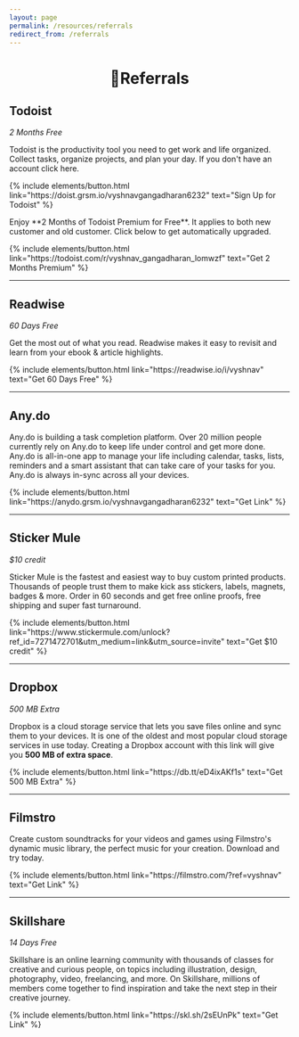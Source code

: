 ```yaml
---	
layout: page
permalink: /resources/referrals
redirect_from: /referrals
---
```

<h1 style="text-align:center;" >🎁Referrals</h1>


## Todoist
*2 Months Free*

Todoist is the productivity tool you need to get work and life organized. Collect tasks, organize projects, and plan your day.
If you don't have an account click here.
<p class="text-center">
{% include elements/button.html link="https://doist.grsm.io/vyshnavgangadharan6232" text="Sign Up for Todoist" %}
</p>
Enjoy **2 Months of Todoist Premium for Free**. It applies to both new customer and old customer. Click below to get automatically upgraded.
<p class="text-center">
{% include elements/button.html link="https://todoist.com/r/vyshnav_gangadharan_lomwzf" text="Get 2 Months Premium" %}
</p>

---

## Readwise
*60 Days Free*

Get the most out of what you read.
Readwise makes it easy to revisit and learn from your ebook & article highlights.

<p class="text-center">
{% include elements/button.html link="https://readwise.io/i/vyshnav" text="Get 60 Days Free" %}
</p>

---

## Any.do

Any.do is building a task completion platform.
Over 20 million people currently rely on Any.do to keep life under control and get more done.
Any.do is all-in-one app to manage your life including calendar, tasks, lists, reminders and a smart assistant that can take care of your tasks for you. Any.do is always in-sync across all your devices.

<p class="text-center">
{% include elements/button.html link="https://anydo.grsm.io/vyshnavgangadharan6232" text="Get Link" %}
</p>

---

## Sticker Mule
*$10 credit*

Sticker Mule is the fastest and easiest way to buy custom printed products. Thousands of people trust them to make kick ass stickers, labels, magnets, badges & more. Order in 60 seconds and get free online proofs, free shipping and super fast turnaround.

<p class="text-center">
{% include elements/button.html link="https://www.stickermule.com/unlock?ref_id=7271472701&utm_medium=link&utm_source=invite" text="Get $10 credit" %}
</p>

---

## Dropbox
*500 MB Extra*

Dropbox is a cloud storage service that lets you save files online and sync them to your devices. It is one of the oldest and most popular cloud storage services in use today.
Creating a Dropbox account with this link will give you **500 MB of extra space**.

<p class="text-center">
{% include elements/button.html link="https://db.tt/eD4ixAKf1s" text="Get 500 MB Extra" %}
</p>

---

## Filmstro

Create custom soundtracks for your videos and games using Filmstro's dynamic music library, the perfect music for your creation. Download and try today.

<p class="text-center">
{% include elements/button.html link="https://filmstro.com/?ref=vyshnav" text="Get Link" %}
</p>

---

## Skillshare
*14 Days Free*

Skillshare is an online learning community with thousands of classes for creative and curious people, on topics including illustration, design, photography, video, freelancing, and more. On Skillshare, millions of members come together to find inspiration and take the next step in their creative journey.

<p class="text-center">
{% include elements/button.html link="https://skl.sh/2sEUnPk" text="Get Link" %}
</p>

&nbsp;
&nbsp;